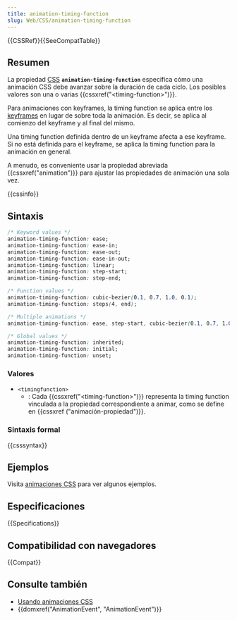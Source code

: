 ```yaml
---
title: animation-timing-function
slug: Web/CSS/animation-timing-function
---
```


{{CSSRef}}{{SeeCompatTable}}

## Resumen

La propiedad [CSS](/es/docs/CSS) **`animation-timing-function`** especifica cómo una animación CSS debe avanzar sobre la duración de cada ciclo. Los posibles valores son una o varias {{cssxref("&lt;timing-function&gt;")}}.

Para animaciones con keyframes, la timing function se aplica entre los [keyframes](/es/docs/Web/CSS/@keyframes) en lugar de sobre toda la animación. Es decir, se aplica al comienzo del keyframe y al final del mismo.

Una timing function definida dentro de un keyframe afecta a ese keyframe. Si no está definida para el keyframe, se aplica la timing function para la animación en general.

A menudo, es conveniente usar la propiedad abreviada {{cssxref("animation")}} para ajustar las propiedades de animación una sola vez.

{{cssinfo}}

## Sintaxis

```css
/* Keyword values */
animation-timing-function: ease;
animation-timing-function: ease-in;
animation-timing-function: ease-out;
animation-timing-function: ease-in-out;
animation-timing-function: linear;
animation-timing-function: step-start;
animation-timing-function: step-end;

/* Function values */
animation-timing-function: cubic-bezier(0.1, 0.7, 1.0, 0.1);
animation-timing-function: steps(4, end);

/* Multiple animations */
animation-timing-function: ease, step-start, cubic-bezier(0.1, 0.7, 1.0, 0.1);

/* Global values */
animation-timing-function: inherited;
animation-timing-function: initial;
animation-timing-function: unset;
```

### Valores

- `<timingfunction>`
  - : Cada {{cssxref("&lt;timing-function&gt;")}} representa la timing function vinculada a la propiedad correspondiente a animar, como se define en {{cssxref ("animación-propiedad")}}.

### Sintaxis formal

{{csssyntax}}

## Ejemplos

Visita [animaciones CSS](/es/CSS/Usando_animaciones_CSS) para ver algunos ejemplos.

## Especificaciones

{{Specifications}}

## Compatibilidad con navegadores

{{Compat}}

## Consulte también

- [Usando animaciones CSS](/es/docs/Web/CSS/CSS_Animations/Using_CSS_animations)
- {{domxref("AnimationEvent", "AnimationEvent")}}
